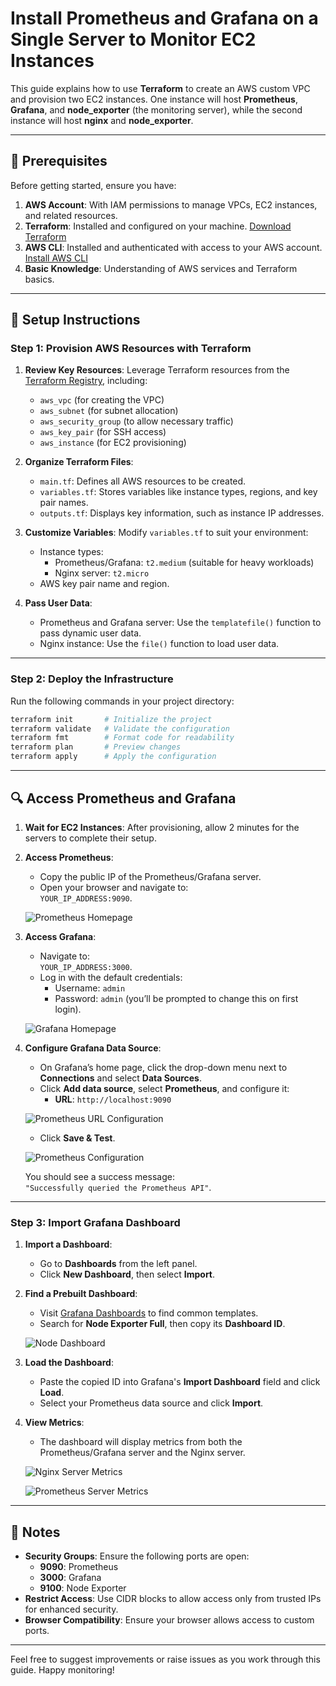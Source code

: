 # **Install Prometheus and Grafana on a Single Server to Monitor EC2 Instances**

This guide explains how to use **Terraform** to create an AWS custom VPC and provision two EC2 instances. One instance will host **Prometheus**, **Grafana**, and **node_exporter** (the monitoring server), while the second instance will host **nginx** and **node_exporter**.

---

## 🔧 **Prerequisites**

Before getting started, ensure you have:

1. **AWS Account**: With IAM permissions to manage VPCs, EC2 instances, and related resources.
2. **Terraform**: Installed and configured on your machine. [Download Terraform](https://www.terraform.io/downloads.html)
3. **AWS CLI**: Installed and authenticated with access to your AWS account. [Install AWS CLI](https://docs.aws.amazon.com/cli/latest/userguide/getting-started-install.html)
4. **Basic Knowledge**: Understanding of AWS services and Terraform basics.

---

## 🚀 **Setup Instructions**

### **Step 1: Provision AWS Resources with Terraform**

1. **Review Key Resources**:
   Leverage Terraform resources from the [Terraform Registry](https://registry.terraform.io/), including:
   - `aws_vpc` (for creating the VPC)
   - `aws_subnet` (for subnet allocation)
   - `aws_security_group` (to allow necessary traffic)
   - `aws_key_pair` (for SSH access)
   - `aws_instance` (for EC2 provisioning)

2. **Organize Terraform Files**:
   - `main.tf`: Defines all AWS resources to be created.
   - `variables.tf`: Stores variables like instance types, regions, and key pair names.
   - `outputs.tf`: Displays key information, such as instance IP addresses.

3. **Customize Variables**:
   Modify `variables.tf` to suit your environment:
   - Instance types:
     - Prometheus/Grafana: `t2.medium` (suitable for heavy workloads)
     - Nginx server: `t2.micro`
   - AWS key pair name and region.

4. **Pass User Data**:
   - Prometheus and Grafana server: Use the `templatefile()` function to pass dynamic user data.
   - Nginx instance: Use the `file()` function to load user data.

---

### **Step 2: Deploy the Infrastructure**

Run the following commands in your project directory:

```bash
terraform init       # Initialize the project
terraform validate   # Validate the configuration
terraform fmt        # Format code for readability
terraform plan       # Preview changes
terraform apply      # Apply the configuration
```

---

## 🔍 **Access Prometheus and Grafana**

1. **Wait for EC2 Instances**:
   After provisioning, allow 2 minutes for the servers to complete their setup.

2. **Access Prometheus**:
   - Copy the public IP of the Prometheus/Grafana server.
   - Open your browser and navigate to:  
     `YOUR_IP_ADDRESS:9090`.

   ![Prometheus Homepage](imgs/1.prometheus_homepage.png)

3. **Access Grafana**:
   - Navigate to:  
     `YOUR_IP_ADDRESS:3000`.
   - Log in with the default credentials:
     - Username: `admin`
     - Password: `admin` (you’ll be prompted to change this on first login).

   ![Grafana Homepage](imgs/2.grafana_homepage.png)

4. **Configure Grafana Data Source**:
   - On Grafana’s home page, click the drop-down menu next to **Connections** and select **Data Sources**.
   - Click **Add data source**, select **Prometheus**, and configure it:
     - **URL**: `http://localhost:9090`

    ![Prometheus URL Configuration](imgs/6.url_config.png)

   - Click **Save & Test**.

   ![Prometheus Configuration](imgs/3.prom_config.png)

   You should see a success message:  
   `"Successfully queried the Prometheus API"`.

---

### **Step 3: Import Grafana Dashboard**

1. **Import a Dashboard**:
   - Go to **Dashboards** from the left panel.
   - Click **New Dashboard**, then select **Import**.

2. **Find a Prebuilt Dashboard**:
   - Visit [Grafana Dashboards](https://grafana.com/dashboards) to find common templates.
   - Search for **Node Exporter Full**, then copy its **Dashboard ID**.

   ![Node Dashboard](imgs/7.node_dashboard.png)

3. **Load the Dashboard**:
   - Paste the copied ID into Grafana's **Import Dashboard** field and click **Load**.
   - Select your Prometheus data source and click **Import**.

4. **View Metrics**:
   - The dashboard will display metrics from both the Prometheus/Grafana server and the Nginx server.

   ![Nginx Server Metrics](imgs/4.nginx_server.png)  

   ![Prometheus Server Metrics](imgs/5.prom_server.png)

---

## 📄 **Notes**

- **Security Groups**: Ensure the following ports are open:
  - **9090**: Prometheus
  - **3000**: Grafana
  - **9100**: Node Exporter
- **Restrict Access**: Use CIDR blocks to allow access only from trusted IPs for enhanced security.
- **Browser Compatibility**: Ensure your browser allows access to custom ports.

---

Feel free to suggest improvements or raise issues as you work through this guide. Happy monitoring!
